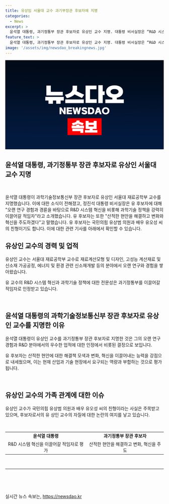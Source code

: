 ```yaml
---
title: 유상임 서울대 교수 과기부장관 후보자에 지명
categories:
  - News
excerpt: >
  윤석열 대통령, 과기정통부 장관 후보자로 유상인 교수 지명. 대통령 비서실장은 “R&D 시스템 혁신에 이끌 적임자”로 소개. 유 후보자, 현안 해결과 혁신 약속. 국민의힘 유상범 의원·배우 유오성 씨의 친형.
feature_text: >
  윤석열 대통령, 과기정통부 장관 후보자로 유상인 교수 지명. 대통령 비서실장은 “R&D 시스템 혁신에 이끌 적임자”로 소개. 유 후보자, 현안 해결과 혁신 약속. 국민의힘 유상범 의원·배우 유오성 씨의 친형.
image: '/assets/img/newsdao_breakingnews.jpg'
---
```


<p><img src="/assets/img/newsdao_breakingnews.jpg" alt="flaretime 속보" /></p>

<h2>윤석열 대통령, 과기정통부 장관 후보자로 유상인 서울대 교수 지명</h2>

<p data-ke-size="size16">&nbsp;</p>

<p>윤석열 대통령이 과학기술정보통신부 장관 후보자로 유상인 서울대 재료공학부 교수를 지명했습니다. 이에 대한 소식이 전해졌고, 정진석 대통령 비서실장은 유 후보자에 대해 "오랜 연구 경험과 경륜을 바탕으로 R&amp;D 시스템 혁신을 비롯해 과학기술 정책을 강력히 이끌어갈 적임자"라고 소개했습니다. 유 후보자는 또한 "산적한 현안을 해결하고 변화와 혁신을 주도하겠다"고 말했습니다. 유 후보자는 국민의힘 유상범 의원과 배우 유오성 씨의 친형이기도 합니다. 이에 대한 관련 기사를 아래에서 확인할 수 있습니다.</p>

<h2 data-ke-size="size26">유상인 교수의 경력 및 업적</h2>

<p data-ke-size="size16">유상인 교수는 서울대 재료공학부 교수로 재료계산모형 및 디자인, 고성능 계산재료 및 신소재 가공공정, 에너지 및 환경 관련 신소재개발 등의 분야에서 오랜 연구와 경험을 쌓아왔습니다.</p>

<p data-ke-size="size16">유 교수의 R&D 시스템 혁신과 과학기술 정책에 대한 전문성은 과기정통부를 이끌어갈 적임자로 인정받고 있습니다.</p>

<p data-ke-size="size16">&nbsp;</p>

<h2 data-ke-size="size26">윤석열 대통령의 과학기술정보통신부 장관 후보자로 유상인 교수를 지명한 이유</h2>

<p data-ke-size="size16">윤석열 대통령이 유상인 교수를 과기정통부 장관 후보자로 지명한 것은 그의 오랜 연구 경험과 R&D 분야에서의 우수한 업적에 대한 인정에서 비롯된 결정으로 보입니다.</p>

<p data-ke-size="size16">유 후보자는 산적한 현안에 대한 해결책 모색과 변화, 혁신을 이끌어내는 능력을 강점으로 내세웠으며, 이는 현재 산업과 기술 현장에서 요구되는 역량과 부합하는 것으로 평가됩니다.</p>

<p data-ke-size="size16">&nbsp;</p>

<h2 data-ke-size="size26">유상인 교수의 가족 관계에 대한 이슈</h2>

<p data-ke-size="size16">유상인 교수가 국민의힘 유상범 의원과 배우 유오성 씨의 친형이라는 사실은 주목받고 있으며, 후보자로서의 유 상인 교수의 자질에 대한 논란의 여지를 낳고 있습니다.</p>

<p data-ke-size="size16">&nbsp;</p>

<table>
<tbody>
<tr>
<td style="text-align: center; height: 17px;"><b>윤석열 대통령</b></td>
<td style="text-align: center; height: 17px;"><b>과기정통부 장관 후보자</b></td>
</tr>
<tr>
<td style="text-align: center; height: 17px;">R&D 시스템 혁신을 이끌어갈 적임자로 평가</td>
<td style="text-align: center; height: 17px;">산적한 현안을 해결하고 변화, 혁신을 주도</td>
</tr>
</tbody>
</table>

<p data-ke-size="size16">&nbsp;</p>

<hr>

<p data-ke-size="size16">&nbsp;</p>

<p data-ke-size="size16">&nbsp;</p>
실시간 뉴스 속보는, <a href="https://newsdao.kr" rel="dofollow">https://newsdao.kr</a>


